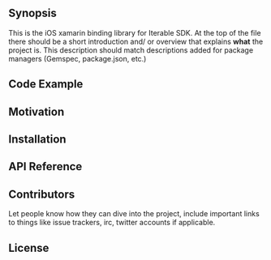 ## Synopsis

This is the iOS xamarin binding library for Iterable SDK.
At the top of the file there should be a short introduction and/ or overview that explains **what** the project is. This description should match descriptions added for package managers (Gemspec, package.json, etc.)

## Code Example

## Motivation

## Installation

## API Reference

## Contributors

Let people know how they can dive into the project, include important links to things like issue trackers, irc, twitter accounts if applicable.

## License

